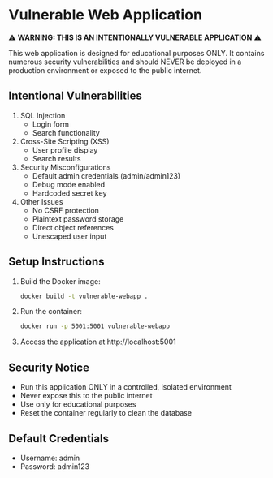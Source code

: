 # Vulnerable Web Application

⚠️ **WARNING: THIS IS AN INTENTIONALLY VULNERABLE APPLICATION** ⚠️

This web application is designed for educational purposes ONLY. It contains numerous security vulnerabilities and should NEVER be deployed in a production environment or exposed to the public internet.

## Intentional Vulnerabilities

1. SQL Injection
   - Login form
   - Search functionality
2. Cross-Site Scripting (XSS)
   - User profile display
   - Search results
3. Security Misconfigurations
   - Default admin credentials (admin/admin123)
   - Debug mode enabled
   - Hardcoded secret key
4. Other Issues
   - No CSRF protection
   - Plaintext password storage
   - Direct object references
   - Unescaped user input

## Setup Instructions

1. Build the Docker image:

   ```bash
   docker build -t vulnerable-webapp .
   ```

2. Run the container:

   ```bash
   docker run -p 5001:5001 vulnerable-webapp
   ```

3. Access the application at http://localhost:5001

## Security Notice

- Run this application ONLY in a controlled, isolated environment
- Never expose this to the public internet
- Use only for educational purposes
- Reset the container regularly to clean the database

## Default Credentials

- Username: admin
- Password: admin123

